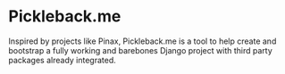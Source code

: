 Pickleback.me
=============

Inspired by projects like Pinax, Pickleback.me is a tool to help create and bootstrap a fully working and barebones Django project with third party packages already integrated.